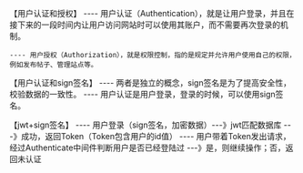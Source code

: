 【用户认证和授权】
	---- 用户认证（Authentication），就是让用户登录，并且在接下来的一段时间内让用户访问网站时可以使用其账户，而不需要再次登录的机制。

	---- 用户授权（Authorization），就是权限控制，指的是规定并允许用户使用自己的权限，例如发布帖子、管理站点等。

【用户认证和sign签名】
	---- 两者是独立的概念，sign签名是为了提高安全性，校验数据的一致性。
	---- 用户认证是用户登录，登录的时候，可以使用sign签名。

【jwt+sign签名】
	---- 用户登录（sign签名，加密数据）---》jwt匹配数据库  ---》成功，返回Token（Token包含用户的id值） 
	---- 用户带着Token发出请求，经过Authenticate中间件判断用户是否已经登陆过 ---》是，则继续操作；否，返回未认证